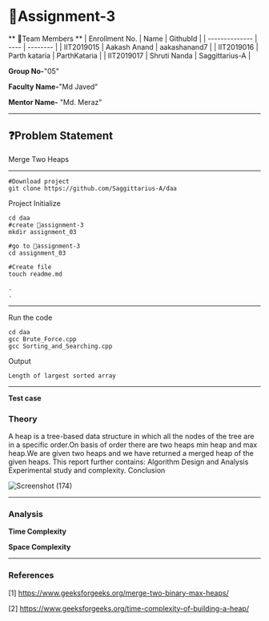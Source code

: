 # 📝Assignment-3

** 👯Team Members **
|   Enrollment No.  |   Name   | GithubId |
|   --------------  |   ----   | -------- |
|    IIT2019015  |   Aakash Anand | aakashanand7 |
|    IIT2019016  |   Parth kataria | ParthKataria | 
|    IIT2019017  |   Shruti Nanda | Saggittarius-A  |

**Group No-**"05"

**Faculty Name-**"Md Javed"

**Mentor Name-** "Md. Meraz"

---
## ❓Problem Statement
Merge Two Heaps 


---

```
#Download project
git clone https://github.com/Saggittarius-A/daa 
```
Project Initialize 
```
cd daa
#create 📁assignment-3
mkdir assignment_03

#go to 📁assignment-3
cd assignment_03

#Create file
touch readme.md

.
.
```
---

Run the code
```
cd daa
gcc Brute_Force.cpp
gcc Sorting_and_Searching.cpp
```
Output
```
Length of largest sorted array
```
---

**Test case**



### Theory
A heap is a tree-based data structure in which all the nodes of the tree are in a specific order.On basis of order there are two heaps min heap and max heap.We are given two heaps and we have returned a merged heap of the given heaps.
This report further contains:
Algorithm Design and Analysis
Experimental study and complexity.
Conclusion

![Screenshot (174)](https://user-images.githubusercontent.com/57368869/108061795-d3690f00-707e-11eb-8a4f-84ca7dfb8335.png)



---

### Analysis

**Time Complexity**



**Space Complexity**



---

### References

[1] https://www.geeksforgeeks.org/merge-two-binary-max-heaps/

[2] https://www.geeksforgeeks.org/time-complexity-of-building-a-heap/
